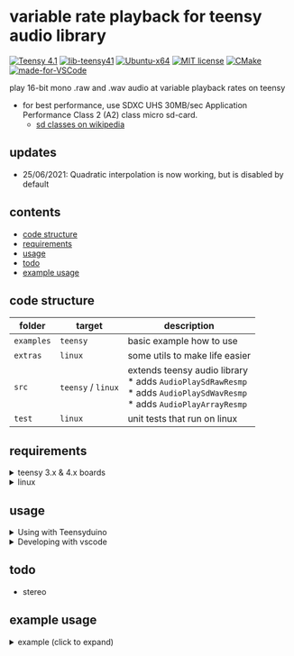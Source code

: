# variable rate playback for teensy audio library
[![Teensy 4.1](https://img.shields.io/badge/project-4.1-brightgreen.svg?label=Teensy&colorA=555555&colorB=ff8aff&logo=)](https://www.pjrc.com/store/teensy41.html)
[![lib-teensy41](https://github.com/newdigate/teensy-variable-playback/actions/workflows/teensy41_lib.yml/badge.svg)](https://github.com/newdigate/teensy-variable-playback/actions/workflows/teensy41_lib.yml)
[![Ubuntu-x64](https://github.com/newdigate/teensy-variable-playback/workflows/Ubuntu-x64/badge.svg)](https://github.com/newdigate/teensy-variable-playback/actions)
[![MIT license](https://img.shields.io/badge/License-MIT-blue.svg)](LICENSE)
[![CMake](https://img.shields.io/badge/project-CMake-brightgreen.svg?label=built%20with&colorA=555555&colorB=8a8fff&logo=)](CMakelists.txt)
[![made-for-VSCode](https://img.shields.io/badge/Made%20for-VSCode-1f425f.svg)](https://code.visualstudio.com/)

play 16-bit mono .raw and .wav audio at variable playback rates on teensy

* for best performance, use SDXC UHS 30MB/sec Application Performance Class 2 (A2) class micro sd-card. 
  * [sd classes on wikipedia](https://en.wikipedia.org/wiki/SD_card#cite_ref-93) 

## updates
* 25/06/2021: Quadratic interpolation is now working, but is disabled by default

## contents
* [code structure](#code-structure)
* [requirements](#requirements)
* [usage](#usage)
* [todo](#todo)
* [example usage](#example-usage)

## code structure
| folder | target             | description                                                                                                            |
|--------|--------------------|------------------------------------------------------------------------------------------------------------------------|
| ```examples```    | ```teensy``` | basic example how to use  |
| ```extras```    | ```linux``` | some utils to make life easier  |
| ```src```    | ```teensy``` / ```linux``` | extends teensy audio library<br/> * adds ```AudioPlaySdRawResmp``` <br/> * adds ```AudioPlaySdWavResmp``` <br/> * adds ```AudioPlayArrayResmp```   |
| ```test```   | ```linux```          | unit tests that run on linux |

## requirements
<details>
  <summary>teensy 3.x & 4.x boards</summary>
 
  
<details>
  <summary>with Teensyduino</summary>  

```Teensyduino```[^](https://www.pjrc.com/teensy/teensyduino.html)
* This library is built on top of teensy audio library,  intended for use with Teensy 3.x and Teensy 4.x boards.
* Install using arduino/teensyduino library manager gui - search TeensyVariablePlayback (**CAUTION:** haven't tested this yet...)

</details>
    
  
<details>
  <summary>without Teensyduino (for development)</summary>  

```cmake``` ```gcc-arm-none-eabi```[^](https://developer.arm.com/-/media/Files/downloads/gnu-rm/9-2019q4/RC2.1) ```teensy-cmake-macros```[^](https://github.com/newdigate/teensy-cmake-macros) ```cores```[^](https://github.com/PaulStoffregen/cores) ```Audio```[^](https://github.com/PaulStoffregen/Audio) ```SD```[^](https://github.com/PaulStoffregen/SD/tree/Juse_Use_SdFat) ```Wire```[^](https://github.com/PaulStoffregen/Wire) ```SPI```[^](https://github.com/PaulStoffregen/SPI) ```SerialFlash```[^](https://github.com/PaulStoffregen/SerialFlash) ```arm_math```[^](https://github.com/PaulStoffregen/arm_math) ```SDFat```[^](https://github.com/greiman/SdFat)
* using [teensy-cmake-macros](https://github.com/newdigate/teensy-cmake-macros), this library can be compiled for teensy 3 and 4 boards without needing Teensyduino. This is mainly used to build the library when a commit is pushed, to verify there are no compile errors. 
  
  
<details>
  <summary>dependencies (click to expand image) </summary>
  
![dependencies](docs/dependencies.png)
  
<details>
  <summary>graphvis (click to expand) </summary>
  
```dot
graph G {
  graph[rankdir="LR"]
  "teensy variable playback" -- "teensy-cmake-macros" -- "cmake" [label="dev"]
  "teensy-cmake-macros" -- "arm-none-eabi-gcc"  [label="dev"]
  "PaulStoffregen/Audio.git" -- "PaulStoffregen/cores.git"
  "teensy variable playback" -- "PaulStoffregen/Audio.git"
  "PaulStoffregen/Audio.git" -- "PaulStoffregen/SD.git@Juse_Use_SdFat"
  "PaulStoffregen/SD.git@Juse_Use_SdFat" -- "PaulStoffregen/SPI.git"
  "PaulStoffregen/SD.git@Juse_Use_SdFat" -- "greiman/SdFat.git"
  "PaulStoffregen/Audio.git" -- "PaulStoffregen/Wire.git"
  "PaulStoffregen/Audio.git" -- "PaulStoffregen/SerialFlash.git"
  "PaulStoffregen/Audio.git" -- "PaulStoffregen/arm_math.git"
}
```
</details>
  
</details>  
  
  
  
</details>
  
  

  
</details>

<details>
  <summary>linux</summary>
  
```cmake``` ```gcc or llvm``` ```teensy-x86-stubs```[^](https://github.com/newdigate/teensy-x86-stubs) ```teensy-audio-x86-stubs```[^](https://github.com/newdigate/teensy-audio-x86-stubs) ```teensy-x86-sd-stubs```[^](https://github.com/newdigate/teensy-x86-sd-stubs) ```boost-test``` 

By using stub libraries, we can compile teensy code to native device architecture. To a certain extent, this allows sketches and libraries to be developed, emulated, debugged and unit-tested using linux, on your local device or a build server. In this case I have a few basic tests for the ResamplingSdReader class.
  * install boost unit-test library: 
    * linux: ```sudo apt-get install -yq libboost-test-dev```
    * macos: ```brew install boost```

</details>  
  

## usage 
<details>
  <summary>Using with Teensyduino</summary>
  
* To install the library, use the library manager in Teensyduino (search for ```TeensyVariablePlayback```). Teensyduino should already have all the necessary libraries pre-installed. 
* Have a look at the examples in the file menu to get started...
</details>

<details>
  <summary>Developing with vscode</summary>

  * [Visual Studio Code](https://code.visualstudio.com)
  
### clone repo
``` sh
> git clone https://github.com/newdigate/teensy-variable-playback.git
> cd teensy-variable-playback
```

## teensy build
You don't need to download or install Teensyduino or Arduino to build the library or examples. Just clone the cores library and any dependencies to a common folder, denoted by ```DEPSPATH``` (in this case ```/home/nic/teensy_libraries```). 
<details>
  <summary>clone dependencies (click to expand) </summary>
  
``` sh
 > cd /home/nic/teensy_libraries
 > git clone https://github.com/PaulStoffregen/cores.git
 > git clone https://github.com/PaulStoffregen/Audio.git
 > git clone -b Juse_Use_SdFat https://github.com/PaulStoffregen/SD.git 
 > git clone https://github.com/PaulStoffregen/Wire.git
 > git clone https://github.com/PaulStoffregen/SPI.git
 > git clone https://github.com/PaulStoffregen/SerialFlash.git
 > git clone https://github.com/PaulStoffregen/arm_math.git
 > git clone https://github.com/greiman/SdFat.git
```
  
</details>

<details>
  <summary>update COMPILERPATH and DEPSPATH in cmake/toolchains/teensy41.cmake</summary>
  
``` cmake
set(COMPILERPATH "/Applications/Arm/bin/")
set(DEPSPATH "/home/nic/teensy_libraries")
set(COREPATH "${DEPSPATH}/cores/teensy4/")
```

</details>

<details>
  <summary>build hex file</summary>

  * If you run the commands below from the root repository directory, it will build the teensy-variable-playback library and all the examples. 
  * If you run them from a sub-directory, it will build everything under the sub-directory. (You might need to adjust relative path in ```-DCMAKE_TOOLCHAIN_FILE:FILEPATH``` below)
``` sh
> cd /home/nic/teensy-variable-playback
> mkdir cmake-build-debug
> cd cmake-build-debug
> cmake -DCMAKE_BUILD_TYPE=Debug -DCMAKE_TOOLCHAIN_FILE:FILEPATH="../cmake/toolchains/teensy41.cmake" ..
> make
```

</details>

## linux build
### build tests on linux
``` sh
> ./build-linux.sh
```

### build tests on win
``` sh
> mkdir cmake-build-debug
> cd cmake-build-debug
> cmake -DCMAKE_BUILD_TYPE=Debug -DCMAKE_TOOLCHAIN_FILE:FILEPATH="../cmake/toolchains/linux.cmake" ..
> make
```

### run tests
``` sh
> cmake-build-debug/test/test_suite1
```

## visual studio code
  * download vs code
    * required extensions
      * ms-vscode.cpptools
    * optional extensions
      * ms-vscode.cmake-tools
      * hbenl.vscode-test-explorer
      * ms-vscode.test-adapter-converter
      * nicnewdigate.boost-test-adapter-debug
  * open root folder of repository in visual studio code
  * open terminal in visual studio code build, build as above
  * (add breakpoint)
  * launch

</details>
  
## todo
* stereo
  
## example usage

<details>
  <summary>example (click to expand) </summary>
  
```c++
#include <Arduino.h>
#include <Audio.h>
#include "playarrayresmp.h"

// GUItool: begin automatically generated code
AudioPlayArrayResmp      rraw_a1;        //xy=321,513
AudioOutputI2S           i2s1;           //xy=675,518
AudioConnection          patchCord1(rraw_a1, 0, i2s1, 0);
AudioConnection          patchCord2(rraw_a1, 0, i2s1, 1);
AudioControlSGTL5000     sgtl5000_1;     //xy=521,588
// GUItool: end automatically generated code

unsigned char kick_raw[] = {
  0x99, 0x02, 0xd7, 0x02, 0xfa, 0x02, 0x5f, 0x03, 0xc1, 0x03, 0x2a, 0x04,
  0xad, 0x04, 0xa5, 0x05, 0x76, 0x06, 0x2f, 0x07, 0x9e, 0x07, 0xe2, 0x07,
  0x43, 0x08, 0x92, 0x08, 0xb2, 0x08, 0xe8, 0x08, 0x16, 0x09, 0xda, 0x08,
};
unsigned int kick_raw_len = 6350;

void setup() {
    AudioMemory(20);
    sgtl5000_1.enable();
    sgtl5000_1.volume(0.5f, 0.5f);
    rraw_a1.setPlaybackRate(0.5);
}

void loop() {
    if (!rraw_a1.isPlaying()) {
        delay(1000);
        rraw_a1.play((int16_t *)kick_raw, kick_raw_len/2);
    }
}
```
  
</details>  
